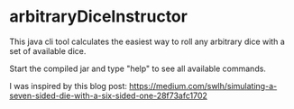 # arbitraryDiceInstructor
This java cli tool calculates the easiest way to roll any arbitrary dice with a set of available dice.

Start the compiled jar and type "help" to see all available commands.

I was inspired by this blog post: https://medium.com/swlh/simulating-a-seven-sided-die-with-a-six-sided-one-28f73afc1702
